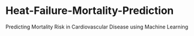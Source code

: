 # Heat-Failure-Mortality-Prediction
Predicting Mortality Risk in Cardiovascular Disease using Machine Learning
